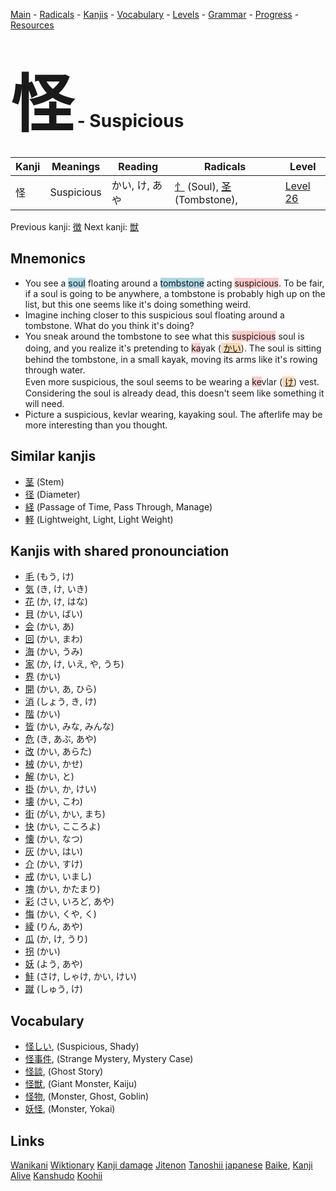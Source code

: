 <style> bigfont {font-size: 100px}</style>
[Main](../README.md) -
[Radicals](../radicals.md) -
[Kanjis](../kanjis.md) -
[Vocabulary](../vocabulary.md) -
[Levels](../levels.md) -
[Grammar](../grammar.md) - 
[Progress](../progress.md) -
[Resources](../resources.md)
# <bigfont> 怪</bigfont> - Suspicious 

| Kanji | Meanings | Reading | Radicals | Level |
| --- | --- | --- | --- | --- |
| 怪 | Suspicious | かい, け, あや | [忄](../radicals/忄.md) (Soul), [圣](../radicals/圣.md) (Tombstone),  | [Level 26](../levels/wk_level26.md) |

Previous kanji: [徴](徴.md) Next kanji: [獣](獣.md) 

## Mnemonics
 * You see a <span style="background-color:#ADD8E6"> soul</span> floating around a <span style="background-color:#ADD8E6"> tombstone</span> acting <span style="background-color:#ffcccb"> suspicious</span>. To be fair, if a soul is going to be anywhere, a tombstone is probably high up on the list, but this one seems like it's doing something weird.
* Imagine inching closer to this suspicious soul floating around a tombstone. What do you think it's doing?
* You sneak around the tombstone to see what this <span style="background-color:#ffcccb"> suspicious</span> soul is doing, and you realize it's pretending to <span style="background-color:#ffcccb"> ka</span>yak (<span style="background-color:#fed8b1"> [かい](https://jisho.org/search/かい)</span>). The soul is sitting behind the tombstone, in a small kayak, moving its arms like it's rowing through water.<br />Even more suspicious, the soul seems to be wearing a <span style="background-color:#ffcccb"> ke</span>vlar (<span style="background-color:#fed8b1"> [け](https://jisho.org/search/け)</span>) vest. Considering the soul is already dead, this doesn't seem like something it will need.
* Picture a suspicious, kevlar wearing, kayaking soul. The afterlife may be more interesting than you thought.


## Similar kanjis
 * [茎](茎.md) (Stem)
* [径](径.md) (Diameter)
* [経](経.md) (Passage of Time, Pass Through, Manage)
* [軽](軽.md) (Lightweight, Light, Light Weight)



## Kanjis with shared pronounciation
 * [毛](毛.md) (もう, け)
* [気](気.md) (き, け, いき)
* [花](花.md) (か, け, はな)
* [貝](貝.md) (かい, ばい)
* [会](会.md) (かい, あ)
* [回](回.md) (かい, まわ)
* [海](海.md) (かい, うみ)
* [家](家.md) (か, け, いえ, や, うち)
* [界](界.md) (かい)
* [開](開.md) (かい, あ, ひら)
* [消](消.md) (しょう, き, け)
* [階](階.md) (かい)
* [皆](皆.md) (かい, みな, みんな)
* [危](危.md) (き, あぶ, あや)
* [改](改.md) (かい, あらた)
* [械](械.md) (かい, かせ)
* [解](解.md) (かい, と)
* [掛](掛.md) (かい, か, けい)
* [壊](壊.md) (かい, こわ)
* [街](街.md) (がい, かい, まち)
* [快](快.md) (かい, こころよ)
* [懐](懐.md) (かい, なつ)
* [灰](灰.md) (かい, はい)
* [介](介.md) (かい, すけ)
* [戒](戒.md) (かい, いまし)
* [塊](塊.md) (かい, かたまり)
* [彩](彩.md) (さい, いろど, あや)
* [悔](悔.md) (かい, くや, く)
* [綾](綾.md) (りん, あや)
* [瓜](瓜.md) (か, け, うり)
* [拐](拐.md) (かい)
* [妖](妖.md) (よう, あや)
* [鮭](鮭.md) (さけ, しゃけ, かい, けい)
* [蹴](蹴.md) (しゅう, け)



## Vocabulary
 * [怪しい](../vocabulary/怪.md), (Suspicious, Shady)
* [怪事件](../vocabulary/怪.md), (Strange Mystery, Mystery Case)
* [怪談](../vocabulary/怪.md), (Ghost Story)
* [怪獣](../vocabulary/怪.md), (Giant Monster, Kaiju)
* [怪物](../vocabulary/怪.md), (Monster, Ghost, Goblin)
* [妖怪](../vocabulary/怪.md), (Monster, Yokai)




## Links 


[Wanikani](https://www.wanikani.com/kanji/怪)
[Wiktionary](https://en.wiktionary.org/wiki/怪)
[Kanji damage](http://www.kanjidamage.com/kanji/search?utf8=✓&q=怪)
[Jitenon](https://jitenon.com/kanji/怪)
[Tanoshii japanese](https://www.tanoshiijapanese.com/dictionary/kanji.cfm?k=怪)
[Baike](https://baike.baidu.com/item/怪),
[Kanji Alive](https://app.kanjialive.com/怪)
[Kanshudo](https://www.kanshudo.com/searchmn?q=怪)
[Koohii](https://kanji.koohii.com/study/kanji/怪)
